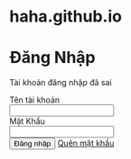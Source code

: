 # haha.github.io
<title>Document</title> <script src="https://kit.fontawesome.com/843b0b6aa6.js" crossorigin="anonymous"></script>
<form action="">
    <h1>Đăng Nhập</h1>
    <p>Tài khoản đăng nhập đã sai</p>
    <div id="username">
        <label>Tên tài khoản</label><br>
        <input type="text">
    </div>
    <div id="password">
        <label>Mật Khẩu</label><br>
        <input type="password">
    </div>
    <button type="submit">Đăng nhập</button>
    <a href="">Quên mật khẩu</a>
</form>
